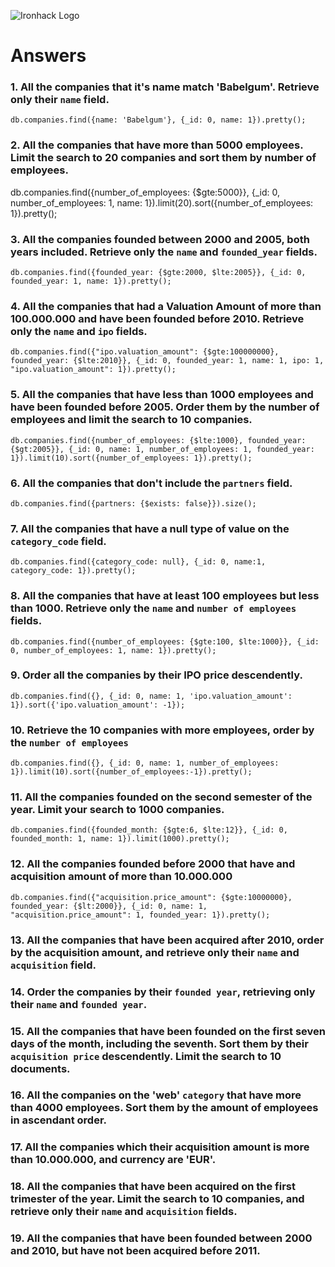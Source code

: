 ![Ironhack Logo](https://i.imgur.com/1QgrNNw.png)

# Answers

### 1. All the companies that it's name match 'Babelgum'. Retrieve only their `name` field.

    db.companies.find({name: 'Babelgum'}, {_id: 0, name: 1}).pretty();

### 2. All the companies that have more than 5000 employees. Limit the search to 20 companies and sort them by **number of employees**.

   db.companies.find({number_of_employees: {$gte:5000}}, {_id: 0, number_of_employees: 1, name: 1}).limit(20).sort({number_of_employees: 1}).pretty();

### 3. All the companies founded between 2000 and 2005, both years included. Retrieve only the `name` and `founded_year` fields.

    db.companies.find({founded_year: {$gte:2000, $lte:2005}}, {_id: 0, founded_year: 1, name: 1}).pretty();

### 4. All the companies that had a Valuation Amount of more than 100.000.000 and have been founded before 2010. Retrieve only the `name` and `ipo` fields.

    db.companies.find({"ipo.valuation_amount": {$gte:100000000}, founded_year: {$lte:2010}}, {_id: 0, founded_year: 1, name: 1, ipo: 1, "ipo.valuation_amount": 1}).pretty();

### 5. All the companies that have less than 1000 employees and have been founded before 2005. Order them by the number of employees and limit the search to 10 companies.

    db.companies.find({number_of_employees: {$lte:1000}, founded_year: {$gt:2005}}, {_id: 0, name: 1, number_of_employees: 1, founded_year: 1}).limit(10).sort({number_of_employees: 1}).pretty();

### 6. All the companies that don't include the `partners` field.

    db.companies.find({partners: {$exists: false}}).size();

### 7. All the companies that have a null type of value on the `category_code` field.

    db.companies.find({category_code: null}, {_id: 0, name:1, category_code: 1}).pretty();

### 8. All the companies that have at least 100 employees but less than 1000. Retrieve only the `name` and `number of employees` fields.

    db.companies.find({number_of_employees: {$gte:100, $lte:1000}}, {_id: 0, number_of_employees: 1, name: 1}).pretty();

### 9. Order all the companies by their IPO price descendently.

    db.companies.find({}, {_id: 0, name: 1, 'ipo.valuation_amount': 1}).sort({'ipo.valuation_amount': -1});

### 10. Retrieve the 10 companies with more employees, order by the `number of employees`

    db.companies.find({}, {_id: 0, name: 1, number_of_employees: 1}).limit(10).sort({number_of_employees:-1}).pretty();

### 11. All the companies founded on the second semester of the year. Limit your search to 1000 companies.

    db.companies.find({founded_month: {$gte:6, $lte:12}}, {_id: 0, founded_month: 1, name: 1}).limit(1000).pretty();

<!-- ### 12. All the companies that have been 'deadpooled' after the third year. -->

<!-- Your Code Goes Here -->

### 12. All the companies founded before 2000 that have and acquisition amount of more than 10.000.000

    db.companies.find({"acquisition.price_amount": {$gte:10000000}, founded_year: {$lt:2000}}, {_id: 0, name: 1, "acquisition.price_amount": 1, founded_year: 1}).pretty();

### 13. All the companies that have been acquired after 2010, order by the acquisition amount, and retrieve only their `name` and `acquisition` field.

<!-- Your Code Goes Here -->

### 14. Order the companies by their `founded year`, retrieving only their `name` and `founded year`.

<!-- Your Code Goes Here -->

### 15. All the companies that have been founded on the first seven days of the month, including the seventh. Sort them by their `acquisition price` descendently. Limit the search to 10 documents.

<!-- Your Code Goes Here -->

### 16. All the companies on the 'web' `category` that have more than 4000 employees. Sort them by the amount of employees in ascendant order.

<!-- Your Code Goes Here -->

### 17. All the companies which their acquisition amount is more than 10.000.000, and currency are 'EUR'.

<!-- Your Code Goes Here -->

### 18. All the companies that have been acquired on the first trimester of the year. Limit the search to 10 companies, and retrieve only their `name` and `acquisition` fields.

<!-- Your Code Goes Here -->

### 19. All the companies that have been founded between 2000 and 2010, but have not been acquired before 2011.

<!-- Your Code Goes Here -->
